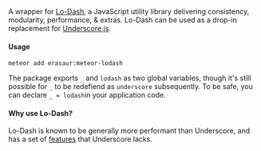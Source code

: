 A wrapper for [Lo-Dash](http://lodash.com), a JavaScript utility library delivering consistency, modularity, performance, & extras. Lo-Dash can be used as a drop-in replacement for [Underscore.js](http://underscorejs.org).

#### Usage
```
meteor add erasaur:meteor-lodash
```

The package exports `_` and `lodash` as two global variables, though it's still possible for `_` to be redefiend as `underscore` subsequently. To be safe, you can declare `_ = lodash`in your application code.

#### Why use Lo-Dash?
Lo-Dash is known to be generally more performant than Underscore, and has a set of [features](https://lodash.com/#features) that Underscore lacks.

